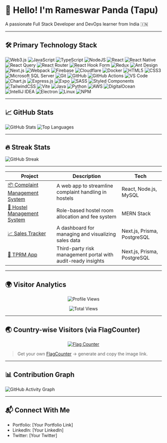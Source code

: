 # 👋 Hello! I'm Rameswar Panda (Tapu)

A passionate Full Stack Developer and DevOps learner from India 🇮🇳

---

## 🛠️ Primary Technology Stack

![Web3.js](https://img.shields.io/badge/Web3.js-2563EB?style=for-the-badge&logo=web3dotjs&logoColor=white)
![JavaScript](https://img.shields.io/badge/JavaScript-DB2777?style=for-the-badge&logo=javascript&logoColor=white)
![TypeScript](https://img.shields.io/badge/TypeScript-22C55E?style=for-the-badge&logo=typescript&logoColor=white)
![NodeJS](https://img.shields.io/badge/Node.js-2563EB?style=for-the-badge&logo=node.js&logoColor=white)
![React](https://img.shields.io/badge/React-DB2777?style=for-the-badge&logo=react&logoColor=white)
![React Native](https://img.shields.io/badge/React%20Native-22C55E?style=for-the-badge&logo=react&logoColor=white)
![React Query](https://img.shields.io/badge/React%20Query-2563EB?style=for-the-badge&logo=reactquery&logoColor=white)
![React Router](https://img.shields.io/badge/React%20Router-DB2777?style=for-the-badge&logo=reactrouter&logoColor=white)
![React Hook Form](https://img.shields.io/badge/React%20Hook%20Form-22C55E?style=for-the-badge&logo=reacthookform&logoColor=white)
![Redux](https://img.shields.io/badge/Redux-2563EB?style=for-the-badge&logo=redux&logoColor=white)
![Ant Design](https://img.shields.io/badge/AntDesign-2563EB?style=for-the-badge&logo=antdesign&logoColor=white)
![Next.js](https://img.shields.io/badge/Next.js-22C55E?style=for-the-badge&logo=nextdotjs&logoColor=white)
![Webpack](https://img.shields.io/badge/Webpack-2563EB?style=for-the-badge&logo=webpack&logoColor=white)
![Firebase](https://img.shields.io/badge/Firebase-DB2777?style=for-the-badge&logo=firebase&logoColor=white)
![Cloudflare](https://img.shields.io/badge/Cloudflare-22C55E?style=for-the-badge&logo=cloudflare&logoColor=white)
![Docker](https://img.shields.io/badge/Docker-2563EB?style=for-the-badge&logo=docker&logoColor=white)
![HTML5](https://img.shields.io/badge/HTML5-DB2777?style=for-the-badge&logo=html5&logoColor=white)
![CSS3](https://img.shields.io/badge/CSS3-22C55E?style=for-the-badge&logo=css3&logoColor=white)
![Microsoft SQL Server](https://img.shields.io/badge/SQL%20Server-2563EB?style=for-the-badge&logo=microsoftsqlserver&logoColor=white)
![Git](https://img.shields.io/badge/Git-DB2777?style=for-the-badge&logo=git&logoColor=white)
![GitHub](https://img.shields.io/badge/GitHub-22C55E?style=for-the-badge&logo=github&logoColor=white)
![GitHub Actions](https://img.shields.io/badge/GitHub%20Actions-2563EB?style=for-the-badge&logo=githubactions&logoColor=white)
![VS Code](https://img.shields.io/badge/VS%20Code-DB2777?style=for-the-badge&logo=visualstudiocode&logoColor=white)
![Chart.js](https://img.shields.io/badge/Chart.js-2563EB?style=for-the-badge&logo=chartdotjs&logoColor=white)
![Express.js](https://img.shields.io/badge/Express.js-DB2777?style=for-the-badge&logo=express&logoColor=white)
![Expo](https://img.shields.io/badge/Expo-22C55E?style=for-the-badge&logo=expo&logoColor=white)
![SASS](https://img.shields.io/badge/SASS-22C55E?style=for-the-badge&logo=sass&logoColor=white)
![Styled Components](https://img.shields.io/badge/Styled%20Components-2563EB?style=for-the-badge&logo=styled-components&logoColor=white)
![TailwindCSS](https://img.shields.io/badge/TailwindCSS-DB2777?style=for-the-badge&logo=tailwindcss&logoColor=white)
![Vite](https://img.shields.io/badge/Vite-22C55E?style=for-the-badge&logo=vite&logoColor=white)
![Java](https://img.shields.io/badge/Java-2563EB?style=for-the-badge&logo=java&logoColor=white)
![Python](https://img.shields.io/badge/Python-2563EB?style=for-the-badge&logo=python&logoColor=white)
![AWS](https://img.shields.io/badge/AWS-22C55E?style=for-the-badge&logo=amazonaws&logoColor=white)
![DigitalOcean](https://img.shields.io/badge/DigitalOcean-2563EB?style=for-the-badge&logo=digitalocean&logoColor=white)
![IntelliJ IDEA](https://img.shields.io/badge/IntelliJ%20IDEA-DB2777?style=for-the-badge&logo=intellijidea&logoColor=white)
![Electron](https://img.shields.io/badge/Electron-2563EB?style=for-the-badge&logo=electron&logoColor=white)
![Linux](https://img.shields.io/badge/Linux-DB2777?style=for-the-badge&logo=linux&logoColor=white)
![NPM](https://img.shields.io/badge/NPM-22C55E?style=for-the-badge&logo=npm&logoColor=white)



---

## 📈 GitHub Stats

![GitHub Stats](https://github-readme-stats.vercel.app/api?username=Tapu45&show_icons=true&theme=react)
![Top Languages](https://github-readme-stats.vercel.app/api/top-langs/?username=Tapu45&layout=compact&theme=react)

---

## 🔥 Streak Stats

![GitHub Streak](https://streak-stats.demolab.com?user=Tapu45&theme=react)

---

| Project | Description | Tech |
|--------|-------------|------|
| [📦 Complaint Management System](https://github.com/your-username/complaint-management) | A web app to streamline complaint handling in hostels | React, Node.js, MySQL |
| [🏨 Hostel Management System](https://github.com/your-username/hostel-management) | Role-based hostel room allocation and fee system | MERN Stack |
| [📈 Sales Tracker](https://github.com/your-username/sales-tracker) | A dashboard for managing and visualizing sales data | Next.js, Prisma, PostgreSQL |
| [🧠 TPRM App](https://github.com/your-username/tprm-app) | Third-party risk management portal with audit-ready insights | Next.js, Prisma, PostgreSQL |

---

## 🌍 Visitor Analytics

<p align="center">
  <img src="https://profile-counter.glitch.me/Tapu45/count.svg" alt="Profile Views" />
</p>

<p align="center">
  <img src="https://komarev.com/ghpvc/?username=Tapu45&style=flat-square&color=blue" alt="Total Views" />
</p>


---

## 🌏 Country-wise Visitors (via FlagCounter)

<p align="center">
  <a href="https://info.flagcounter.com/Tapu45">
    <img src="https://s11.flagcounter.com/count2/Tapu45/bg_ffffff/txt_000000/border_cccccc/columns_8/maxflags_248/viewers_3/labels_1/pageviews_1/flags_0/percent_0/" alt="Flag Counter" border="0">
  </a>
</p>

> Get your own [FlagCounter](https://flagcounter.com/) → generate and copy the image link.

---

## 📊 Contribution Graph

![GitHub Activity Graph](https://github-readme-activity-graph.vercel.app/graph?username=Tapu45&theme=react-dark)

---

## 📬 Connect With Me

- Portfolio: [Your Portfolio Link]
- LinkedIn: [Your LinkedIn]
- Twitter: [Your Twitter]
